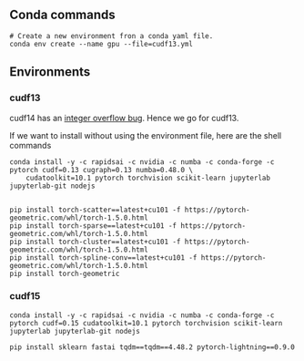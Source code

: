 ## Conda commands
```shell
# Create a new environment fron a conda yaml file. 
conda env create --name gpu --file=cudf13.yml
```

## Environments
### cudf13
cudf14 has an [integer overflow bug](https://github.com/rapidsai/cugraph/issues/850). Hence we go for cudf13.

If we want to install without using the environment file, here are the shell commands
```shell
conda install -y -c rapidsai -c nvidia -c numba -c conda-forge -c pytorch cudf=0.13 cugraph=0.13 numba=0.48.0 \
    cudatoolkit=10.1 pytorch torchvision scikit-learn jupyterlab jupyterlab-git nodejs
    
    
pip install torch-scatter==latest+cu101 -f https://pytorch-geometric.com/whl/torch-1.5.0.html
pip install torch-sparse==latest+cu101 -f https://pytorch-geometric.com/whl/torch-1.5.0.html
pip install torch-cluster==latest+cu101 -f https://pytorch-geometric.com/whl/torch-1.5.0.html
pip install torch-spline-conv==latest+cu101 -f https://pytorch-geometric.com/whl/torch-1.5.0.html
pip install torch-geometric
```

### cudf15
```shell
conda install -y -c rapidsai -c nvidia -c numba -c conda-forge -c pytorch cudf=0.15 cudatoolkit=10.1 pytorch torchvision scikit-learn jupyterlab jupyterlab-git nodejs 

pip install sklearn fastai tqdm==tqdm==4.48.2 pytorch-lightning==0.9.0
```
